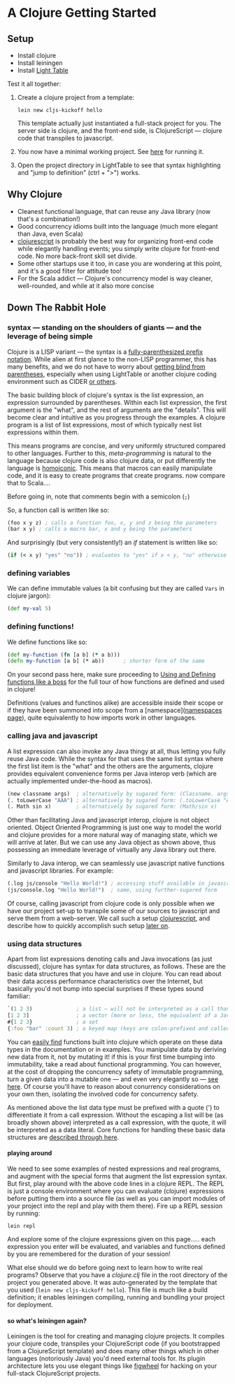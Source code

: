# A Clojure Getting Started

## Setup

+ Install clojure  
+ Install leiningen  
+ Install [Light Table](http://lighttable.com/)

Test it all together:

1. Create a clojure project from a template:
   ```
   lein new cljs-kickoff hello
   ```

   This template actually just instantiated a full-stack project for you. The server side is clojure, and the front-end side, is ClojureScript ― clojure code that transpiles to javascript.

2. You now have a minimal working project. See [here](https://github.com/konrad-garus/cljs-kickoff#usage) for running it.   

3. Open the project directory in LightTable to see that syntax highlighting and "jump to definition" (ctrl + ">") works.

## Why Clojure

* Cleanest functional language, that can reuse any Java library (now that's a combination!)
* Good concurrency idioms built into the language (much more elegant than Java, even Scala)
* [clojurescript](https://github.com/clojure/clojurescript) is probably the best way for organizing front-end code while elegantly handling events; you simply write clojure for front-end code. No more back-front skill set divide.
* Some other startups use it too, in case you are wondering at this point, and it's a good filter for attitude too!
* For the Scala addict ―  Clojure's concurrency model is way cleaner, well-rounded, and  while at it also more concise

## Down The Rabbit Hole

### syntax ― standing on the shoulders of giants ― and the leverage of being simple
Clojure is a LISP variant ― the syntax is a [fully-parenthesized prefix notation](https://www.wikiwand.com/en/Lisp_(programming_language)). While alien at first glance to the non-LISP programmer, this has many benefits, and we do not have to worry about [getting blind from parentheses](https://www.safaribooksonline.com/library/view/clojure-programming/9781449310387/ch01s04.html), especially when using LightTable or another clojure coding environment such as CIDER [or others](http://blog.cognitect.com/blog/2016/1/28/state-of-clojure-2015-survey-results).

The basic building block of clojure's syntax is the list expression, an expression surrounded by parentheses. Within each list expression, the first argument is the "what", and the rest of arguments are the "details". This will become clear and intuitive as you progress through the examples. A clojure program is a list of list expressions, most of which typically nest list expressions within them.

This means programs are concise, and very uniformly structured compared to other languages. Further to this, _meta-programming_ is natural to the language because clojure code is also clojure data, or put differently the language is [homoiconic](http://blog.muhuk.com/2014/09/28/is_clojure_homoiconic.html#.WAucEnV96kA). This means that macros can easily manipulate code, and it is easy to create programs that create programs. now compare that to Scala....

Before going in, note that comments begin with a semicolon (`;`)

So, a function call is written like so:
```clojure
(foo x y z) ; calls a function foo, x, y and z being the parameters
(bar x y) ; calls a macro bar, x and y being the parameters
```

And surprisingly (but very consistently!) an _if_ statement is written like so:
```clojure
(if (< x y) "yes" "no")) ; evaluates to "yes" if x < y, "no" otherwise
```

### defining variables

We can define immutable values (a bit confusing but they are called `Vars` in clojure jargon):
```clojure
(def my-val 5)
```

### defining functions!

We define functions like so:
```clojure
(def my-function (fn [a b] (* a b)))
(defn my-function [a b] (* ab))      ; shorter form of the same
```

On your second pass here, make sure proceeding to [Using and Defining functions like a boss](functions-in-depth.md) for the full tour of how functions are defined and used in clojure!

Definitions (values and functinos alike) are accessible inside their scope or if they have been summoned into scope from a [namespace]([namespaces page](namespaces.md)), quite equivalently to how imports work in other languages.

### calling java and javascript

A list expression can also invoke any Java thingy at all, thus letting you fully reuse Java code. While the syntax for that uses the same list syntax where the first list item is the "what" and the others are the arguments, clojure provides equivalent convenience forms per Java interop verb (which are actually implemented under-the-hood as macros).
```clojure
(new classname args)  ; alternatively by sugared form: (Classname. args*)
(. toLowerCase "AAA") ; alternatively by sugared form: (.toLowerCase "AAA")
(. Math sin x)        ; alternatively by sugared form: (Math/sin x)
```

Other than facilitating Java and javascript interop, clojure is not object oriented. Object Oriented Programming is just one way to model the world and clojure provides for a more natural way of managing state, which we will arrive at later. But we can use any Java object as shown above, thus possessing an immediate leverage of virtually any Java library out there.

Similarly to Java interop, we can seamlessly use javascript native functions and javascript libraries. For example:
```clojure
(.log js/console "Hello World!") ; accessing stuff available in javascript global scope
(js/console.log "Hello World!")  ; same, using further-sugared form
```
Of course, calling javascript from clojure code is only possible when we have our project set-up to transpile some of our sources to javascript and serve them from a web-server. We call such a setup [clojurescript](https://github.com/clojure/clojurescript), and describe how to quickly accomplish such setup  [later on](reactjs-a-match-made-in-heaven).

### using data structures

Apart from list expressions denoting calls and Java invocations (as just discussed), clojure has syntax for data structures, as follows. These are the basic data structures that you have and use in clojure. You can read about their data access performance characteristics over the Internet, but basically you'd not bump into special surprises if these types sound familiar:

```clojure
`(1 2 3)              ; a list ― will not be interpreted as a call thanks to the quote escaping
[1 2 3]               ; a vector (more or less, the equivalent of a Java array)
#{1 2 3}              ; a set
{:foo "bar" :count 3) ; a keyed map (keys are colon-prefixed and called "keywords" in clojure)
```

You can [easily find](data-structure-usage.md) functions built into clojure which operate on these data types in the documentation or in examples. You manipulate data by deriving new data from it, not by mutating it! if this is your first time bumping into immutability, take a read about functional programming. You can however, at the cost of dropping the concurrency safety of immutable programming, turn a given data into a mutable one ― and even very elegantly so ― [see here](https://clojuredocs.org/clojure.core/transient). Of course you'll have to reason about conurrency considerations on your own then, isolating the involved code for concurrency safety.

As mentioned above the list data type must be prefixed with a quote (') to differentiate it from a call expression. Without the escaping a list will be (as broadly shown above) interpreted as a call expression, with the quote, it will be interpreted as a data literal. Core functions for handling these basic data structures are [described through here](data-structures-usage.md).

#### playing around

We need to see some examples of nested expressions and real programs, and augment with the special forms that augment the list expression syntax. But first, play around with the above code lines in a clojure REPL. The REPL is just a console environment where you can evaluate (clojure) expressions before putting them into a source file (as well as you can import modules of your project into the repl and play with them there). Fire up a REPL session by running:

```
lein repl
```

And explore some of the clojure expressions given on this page..... each expression you enter will be evaluated, and variables and functions defined by you are remembered for the duration of your session!

What else should we do before going next to learn how to write real programs? Observe that you have a _clojure.clj_ file in the root directory of the project you generated above. It was auto-generated by the template that you used (`lein new cljs-kickoff hello`). This file is much like a build definition; it enables leiningen compiling, running and bundling your project for deployment.

#### so what's leiningen again?
Leiningen is the tool for creating and managing clojure projects. It compiles your clojure code, transpiles your ClojureScript code (if you bootstrapped from a ClojureScript template) and does many other things which in other languages (notoriously Java) you'd need external tools for. Its plugin architecture lets you use elegant things like [figwheel](https://github.com/bhauman/lein-figwheel) for hacking on your full-stack ClojureScript projects.
